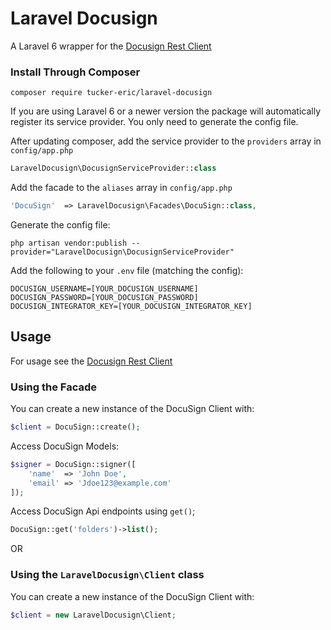 # Laravel Docusign
A Laravel 6 wrapper for the [Docusign Rest Client](https://github.com/Tucker-Eric/docusign-rest-client)

### Install Through Composer

```
composer require tucker-eric/laravel-docusign
```

If you are using Laravel 6 or a newer version the package will automatically register its service provider. You only need to generate the config file.

After updating composer, add the service provider to the `providers` array in `config/app.php`

```php
LaravelDocusign\DocusignServiceProvider::class
```

Add the facade to the `aliases` array in `config/app.php`

```php
'DocuSign'  => LaravelDocusign\Facades\DocuSign::class,
```

Generate the config file:
```
php artisan vendor:publish --provider="LaravelDocusign\DocusignServiceProvider"
```
Add the following to your `.env` file (matching the config):
```
DOCUSIGN_USERNAME=[YOUR_DOCUSIGN_USERNAME]
DOCUSIGN_PASSWORD=[YOUR_DOCUSIGN_PASSWORD]
DOCUSIGN_INTEGRATOR_KEY=[YOUR_DOCUSIGN_INTEGRATOR_KEY]
```

## Usage
For usage see the [Docusign Rest Client](https://github.com/Tucker-Eric/docusign-rest-client)

### Using the Facade
You can create a new instance of the DocuSign Client with:

```php
$client = DocuSign::create();
```

Access DocuSign Models:

```php
$signer = DocuSign::signer([
    'name'  => 'John Doe',
    'email' => 'Jdoe123@example.com'
]);
```

Access DocuSign Api endpoints using `get()`;

```php
DocuSign::get('folders')->list();
```
OR

### Using the `LaravelDocusign\Client` class
You can create a new instance of the DocuSign Client with:
```php
$client = new LaravelDocusign\Client;
```
